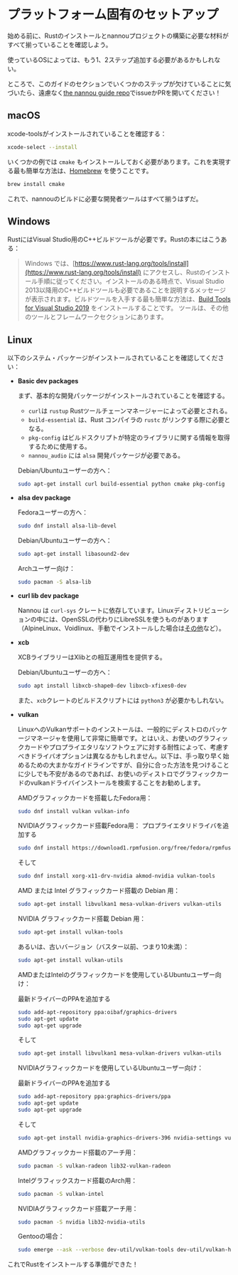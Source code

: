 <!-- # Platform-specific Setup -->
# プラットフォーム固有のセットアップ

<!-- Before we get started, let's make sure we have all the necessary ingredients for installing Rust and building nannou projects. -->
始める前に、Rustのインストールとnannouプロジェクトの構築に必要な材料がすべて揃っていることを確認しよう。

<!-- Depending on what OS you are running, you might require an extra step or two. -->
使っているOSによっては、もう1、2ステップ追加する必要があるかもしれない。

<!-- By the way, if you notice some steps are missing from this section of the guide, feel free to open an issue or PR at [the nannou guide repo](https://github.com/nannou-org/nannou/tree/master/guide)! -->
ところで、このガイドのセクションでいくつかのステップが欠けていることに気づいたら、遠慮なく[the nannou guide repo](https://github.com/nannou-org/nannou/tree/master/guide)でissueかPRを開いてください！

## macOS

<!-- Ensure that you have xcode-tools installed: -->
xcode-toolsがインストールされていることを確認する：

```bash
xcode-select --install
```

<!-- Some examples require that you have `cmake` installed as well. The easiest way to achieve this is to use [Homebrew](https://brew.sh). -->
いくつかの例では `cmake` もインストールしておく必要があります。これを実現する最も簡単な方法は、[Homebrew](https://brew.sh) を使うことです。

```bash
brew install cmake
```

<!-- This should provide all the developer tools needed for building nannou. -->
これで、nannouのビルドに必要な開発者ツールはすべて揃うはずだ。

## Windows

<!-- Rust requires the C++ build tools for Visual Studio. The Rust book has this to say: -->
RustにはVisual Studio用のC++ビルドツールが必要です。Rustの本にはこうある：

<!-- > On Windows, go to [https://www.rust-lang.org/tools/install](https://www.rust-lang.org/tools/install) and follow the instructions for installing Rust. At some point in the installation, you’ll receive a message explaining that you’ll also need the C++ build tools for Visual Studio 2013 or later. The easiest way to acquire the build tools is to install [Build Tools for Visual Studio 2019](https://www.visualstudio.com/downloads/#build-tools-for-visual-studio-2019).
> The tools are in the Other Tools and Frameworks section. -->
> Windows では、[https://www.rust-lang.org/tools/install](https://www.rust-lang.org/tools/install) にアクセスし、Rustのインストール手順に従ってください。インストールのある時点で、Visual Studio 2013以降用のC++ビルドツールも必要であることを説明するメッセージが表示されます。ビルドツールを入手する最も簡単な方法は、[Build Tools for Visual Studio 2019](https://www.visualstudio.com/downloads/#build-tools-for-visual-studio-2019) をインストールすることです。
> ツールは、その他のツールとフレームワークセクションにあります。

## Linux

<!-- Ensure you have the following system packages installed: -->
以下のシステム・パッケージがインストールされていることを確認してください：

- **Basic dev packages**

  <!-- First make sure the basic dev packages are installed. -->
  まず、基本的な開発パッケージがインストールされていることを確認する。
  <!-- - `curl` will be required by `rustup` the rust toolchain manager.
  - `build-essential` will be required by `rustc` the rust compiler for linking.
  - `pkg-config` is used by some build scripts to source information about certain libraries.
  - `alsa` dev packages are required for `nannou_audio`. -->
  - `curl`は `rustup` Rustツールチェーンマネージャーによって必要とされる。
  - `build-essential` は、Rust コンパイラの `rustc` がリンクする際に必要となる。
  - `pkg-config` はビルドスクリプトが特定のライブラリに関する情報を取得するために使用する。
  - `nannou_audio` には `alsa` 開発パッケージが必要である。

  <!-- For Debian/Ubuntu users: -->
  Debian/Ubuntuユーザーの方へ：
  ```bash
  sudo apt-get install curl build-essential python cmake pkg-config
  ```

- **alsa dev package**

  <!-- For Fedora users: -->
  Fedoraユーザーの方へ：
  ```bash
  sudo dnf install alsa-lib-devel
  ```

  <!-- For Debian/Ubuntu users: -->
  Debian/Ubuntuユーザーの方へ：
  ```bash
  sudo apt-get install libasound2-dev
  ```

  <!-- For Arch users: -->
  Archユーザー向け：
  ```bash
  sudo pacman -S alsa-lib
  ```

- **curl lib dev package**

  <!-- Nannou depends on the `curl-sys` crate. Some Linux distributions use　LibreSSL instead of OpenSSL (such as AlpineLinux, Voidlinux, possibly[others](https://en.wikipedia.org/wiki/LibreSSL#Adoption) if manually　installed). -->
  Nannou は `curl-sys` クレートに依存しています。Linuxディストリビューションの中には、OpenSSLの代わりにLibreSSLを使うものがあります（AlpineLinux、Voidlinux、手動でインストールした場合は[その他](https://en.wikipedia.org/wiki/LibreSSL#Adoption)など）。

- **xcb**

  <!-- The XCB library provides inter-operability with Xlib. -->
  XCBライブラリーはXlibとの相互運用性を提供する。

  <!-- For Debian/Ubuntu users: -->
  Debian/Ubuntuユーザーの方へ：
  ```bash
  sudo apt install libxcb-shape0-dev libxcb-xfixes0-dev
  ```

  <!-- You might also need `python3` for the `xcb` crate's build script. -->
  また、`xcb`クレートのビルドスクリプトには `python3` が必要かもしれない。

- **vulkan**

  <!-- Installing Vulkan support on Linux is generally quite easy using your distro's package manager. That said, there may be different driver options to consider depending on your graphics card and tolerance for proprietary software. The following are rough guidelines on how to get going quickly, however if you are at all concerned with finding the approach that suits you best we recommend searching for vulkan driver installation for your graphics card on your distro. -->
  LinuxへのVulkanサポートのインストールは、一般的にディストロのパッケージマネージャを使用して非常に簡単です。とはいえ、お使いのグラフィックカードやプロプライエタリなソフトウェアに対する耐性によって、考慮すべきドライバオプションは異なるかもしれません。以下は、手っ取り早く始めるための大まかなガイドラインですが、自分に合った方法を見つけることに少しでも不安があるのであれば、お使いのディストロでグラフィックカードのvulkanドライバインストールを検索することをお勧めします。

  <!-- For Fedora with AMD graphic cards: -->
  AMDグラフィックカードを搭載したFedora用：
  ```bash
  sudo dnf install vulkan vulkan-info
  ```

  <!-- For Fedora with NVIDIA graphic cards:
  Add the proprietary drivers -->
  NVIDIAグラフィックカード搭載Fedora用：
  プロプライエタリドライバを追加する
  ```bash
  sudo dnf install https://download1.rpmfusion.org/free/fedora/rpmfusion-free-release-$(rpm -E %fedora).noarch.rpm https://download1.rpmfusion.org/nonfree/fedora/rpmfusion-nonfree-release-$(rpm -E %fedora).noarch.rpm
  ```
  <!-- and run -->
  そして
  ```bash
  sudo dnf install xorg-x11-drv-nvidia akmod-nvidia vulkan-tools
  ```

  <!-- For Debian with AMD or Intel graphic cards: -->
  AMD または Intel グラフィックカード搭載の Debian 用：
  ```bash
  sudo apt-get install libvulkan1 mesa-vulkan-drivers vulkan-utils
  ```

  <!-- For Debian with NVIDIA graphic cards: -->
  NVIDIA グラフィックカード搭載 Debian 用：
  ```bash
  sudo apt-get install vulkan-tools
  ```

  <!-- Or, on older versions (pre-Buster i.e., < 10): -->
  あるいは、古いバージョン（バスター以前、つまり10未満）：
  ```bash
  sudo apt-get install vulkan-utils
  ```

  <!-- For Ubuntu users with AMD or Intel graphic cards: -->
  AMDまたはIntelのグラフィックカードを使用しているUbuntuユーザー向け：
  <!-- Add a PPA for the latest drivers -->
  最新ドライバーのPPAを追加する
  ```bash
  sudo add-apt-repository ppa:oibaf/graphics-drivers
  sudo apt-get update
  sudo apt-get upgrade
  ```
  <!-- and run -->
  そして
  ```bash
  sudo apt-get install libvulkan1 mesa-vulkan-drivers vulkan-utils
  ```

  <!-- For Ubuntu users with NVIDIA graphic cards: -->
  NVIDIAグラフィックカードを使用しているUbuntuユーザー向け：
  <!-- Add a PPA for the latest drivers -->
  最新ドライバーのPPAを追加する
  ```bash
  sudo add-apt-repository ppa:graphics-drivers/ppa
  sudo apt-get update
  sudo apt-get upgrade
  ```
  <!-- and run -->
  そして
  ```bash
  sudo apt-get install nvidia-graphics-drivers-396 nvidia-settings vulkan vulkan-utils
  ```

  <!-- For Arch with AMD graphic cards: -->
  AMDグラフィックカード搭載のアーチ用：
  ```bash
  sudo pacman -S vulkan-radeon lib32-vulkan-radeon
  ```

  <!-- For Arch with Intel graphics card: -->
  Intelグラフィックスカード搭載のArch用：
  ```bash
  sudo pacman -S vulkan-intel
  ```

  <!-- For Arch with NVIDIA graphic cards: -->
  NVIDIAグラフィックカード搭載アーチ用：
  ```bash
  sudo pacman -S nvidia lib32-nvidia-utils
  ```

  <!-- For Gentoo run: -->
  Gentooの場合：
  ```bash
  sudo emerge --ask --verbose dev-util/vulkan-tools dev-util/vulkan-headers
  ```

<!-- OK, we should now be ready to install Rust! -->
これでRustをインストールする準備ができた！
